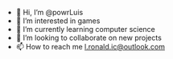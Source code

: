 - 👋 Hi, I’m @powrLuis
- 👀 I’m interested in games
- 🌱 I’m currently learning computer science
- 💞️ I’m looking to collaborate on new projects
- 📫 How to reach me l.ronald.ic@outlook.com

<!---
powrLuis/powrLuis is a ✨ special ✨ repository because its `README.md` (this file) appears on your GitHub profile.
You can click the Preview link to take a look at your changes.
--->
